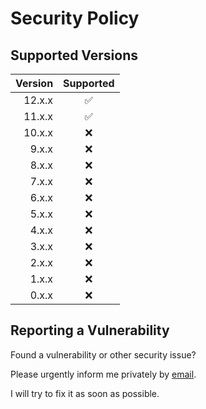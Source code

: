 # Security Policy

## Supported Versions

| Version |     Supported      |
| ------: | :----------------: |
|  12.x.x | :white_check_mark: |
|  11.x.x | :white_check_mark: |
|  10.x.x |        :x:         |
|   9.x.x |        :x:         |
|   8.x.x |        :x:         |
|   7.x.x |        :x:         |
|   6.x.x |        :x:         |
|   5.x.x |        :x:         |
|   4.x.x |        :x:         |
|   3.x.x |        :x:         |
|   2.x.x |        :x:         |
|   1.x.x |        :x:         |
|   0.x.x |        :x:         |

## Reporting a Vulnerability

Found a vulnerability or other security issue?

Please urgently inform me privately by
[email](https://github.com/RobinTail/express-zod-api/blob/master/package.json#L134).

I will try to fix it as soon as possible.

